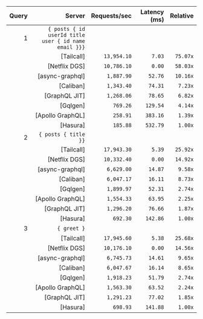 <!-- PERFORMANCE_RESULTS_START -->

| Query | Server | Requests/sec | Latency (ms) | Relative |
|-------:|--------:|--------------:|--------------:|---------:|
| 1 | `{ posts { id userId title user { id name email }}}` |
|| [Tailcall] | `13,954.10` | `7.03` | `75.07x` |
|| [Netflix DGS] | `10,786.10` | `0.00` | `58.03x` |
|| [async-graphql] | `1,887.90` | `52.76` | `10.16x` |
|| [Caliban] | `1,343.40` | `74.31` | `7.23x` |
|| [GraphQL JIT] | `1,268.06` | `78.65` | `6.82x` |
|| [Gqlgen] | `769.26` | `129.54` | `4.14x` |
|| [Apollo GraphQL] | `258.91` | `383.16` | `1.39x` |
|| [Hasura] | `185.88` | `532.79` | `1.00x` |
| 2 | `{ posts { title }}` |
|| [Tailcall] | `17,943.30` | `5.39` | `25.92x` |
|| [Netflix DGS] | `10,332.40` | `0.00` | `14.92x` |
|| [async-graphql] | `6,629.00` | `14.87` | `9.58x` |
|| [Caliban] | `6,047.17` | `16.11` | `8.73x` |
|| [Gqlgen] | `1,899.97` | `52.31` | `2.74x` |
|| [Apollo GraphQL] | `1,554.33` | `63.95` | `2.25x` |
|| [GraphQL JIT] | `1,296.20` | `76.66` | `1.87x` |
|| [Hasura] | `692.30` | `142.86` | `1.00x` |
| 3 | `{ greet }` |
|| [Tailcall] | `17,945.60` | `5.38` | `25.68x` |
|| [Netflix DGS] | `10,176.10` | `0.00` | `14.56x` |
|| [async-graphql] | `6,745.73` | `14.61` | `9.65x` |
|| [Caliban] | `6,047.67` | `16.14` | `8.65x` |
|| [Gqlgen] | `1,918.23` | `51.79` | `2.74x` |
|| [Apollo GraphQL] | `1,563.30` | `63.52` | `2.24x` |
|| [GraphQL JIT] | `1,291.23` | `77.02` | `1.85x` |
|| [Hasura] | `698.93` | `141.88` | `1.00x` |

<!-- PERFORMANCE_RESULTS_END -->
